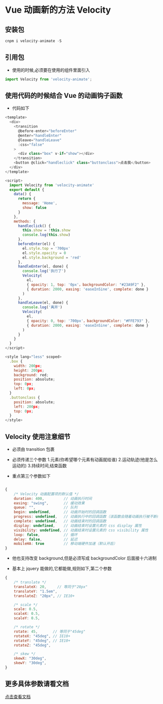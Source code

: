 # Vue 动画新的方法 Velocity

## 安装包

```javascript
cnpm i velocity-animate -S
```

## 引用包

- 使用的时候,必须要在使用的组件里面引入

```javascript
import Velocity from 'velocity-animate';
```

## 使用代码的时候结合 Vue 的动画钩子函数

- 代码如下

```javascript
<template>
  <div>
    <transition
      @before-enter="beforeEnter"
      @enter="handleEnter"
      @leave="handleLeave"
      :css="false"
    >
      <div class="box" v-if="show"></div>
    </transition>
    <button @click="handleclick" class="buttonclass">点击我</button>
  </div>
</template>

<script>
  import Velocity from 'velocity-animate'
  export default {
    data() {
      return {
        message: 'Home',
        show: false
      }
    },
    methods: {
      handleclick() {
        this.show = !this.show
        console.log(this.show)
      },
      beforeEnter(el) {
        el.style.top = '700px'
        el.style.opacity = 0
        el.style.background = 'red'
      },
      handleEnter(el, done) {
        console.log('执行了')
        Velocity(
          el,
          { opacity: 1, top: '0px'，backgroundColor: "#23A9F2" },
          { duration: 2000, easing: 'easeInSine', complete: done }
        )
      },
      handleLeave(el, done) {
        console.log('离开')
        Velocity(
          el,
          { opacity: 0, top: '700px'，backgroundColor: "#FFE793" },
          { duration: 2000, easing: 'easeInSine', complete: done }
        )
      }
    }
  }
</script>

<style lang="less" scoped>
  .box {
    width: 200px;
    height: 200px;
    background: red;
    position: absolute;
    top: 0px;
    left: 0px;
  }
  .buttonclass {
    position: absolute;
    left: 200px;
    top: 0px;
  }
</style>
```

## Velocity 使用注意细节

- 必须由 transition 包裹

- 必须传递三个参数 1.元素(你希望哪个元素有动画就给谁) 2.运动轨迹(他是怎么运动的) 3.持续时间,结束函数

- 重点第三个参数如下

```javascript

{
    /* Velocity 动画配置项的默认值 */
    duration: 400,         // 动画执行时间
    easing: "swing",       // 缓动效果
    queue: "",             // 队列
    begin: undefined,      // 动画开始时的回调函数
    progress: undefined,   // 动画执行中的回调函数（该函数会随着动画执行被不断触发）
    complete: undefined,   // 动画结束时的回调函数
    display: undefined,    // 动画结束时设置元素的 css display 属性
    visibility: undefined, // 动画结束时设置元素的 css visibility 属性
    loop: false,           // 循环
    delay: false,          // 延迟
    mobileHA: true         // 移动端硬件加速（默认开启）
}

```

- 他也支持改变 background,但是必须写成 backgroundColor 后面接十六进制

- 基本上 jquery 能做的,它都能做,规则如下,第二个参数

```javascript
{
    /* translate */
    translateX: 20,     // 等同于"20px"
    translateY: "1.5em",
    translateZ: "20px", // IE10+

    /* scale */
    scale: 0.5,
    scaleX: 0.5,
    scaleY: 0.5,

    /* rotate */
    rotate: 45,       // 等同于"45deg"
    rotateX: "45deg", // IE10+
    rotateY: "45deg", // IE10+
    rotateZ: "45deg",

    /* skew */
    skewX: "30deg",
    skewY: "30deg",
}
```

## 更多具体参数请看文档

[点击查看文档](http://shouce.jb51.net/velocity/feature.html)
